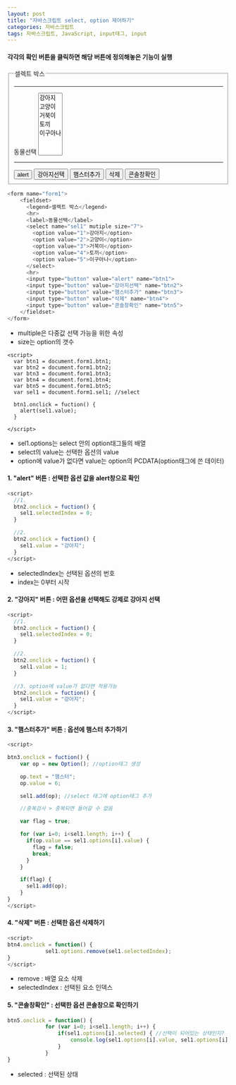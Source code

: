 ```yaml
---
layout: post
title: "자바스크립트 select, option 제어하기"
categories: 자바스크립트
tags: 자바스크립트, JavaScript, input태그, input
---
```



#### 각각의 확인 버튼을 클릭하면 해당 버튼에 정의해놓은 기능이 실행

<form name="form1">
    <fieldset>
      <legend>셀렉트 박스</legend>
      <hr>
      <label>동물선택</label>
      <select name="sel1" mutiple size="7">
        <option value="1">강아지</option>
        <option value="2">고양이</option>
        <option value="3">거북이</option>
        <option value="4">토끼</option>
        <option value="5">이구아나</option>
      </select>
      <hr>
      <input type="button" value="alert" name="btn1">
      <input type="button" value="강아지선택" name="btn2">
      <input type="button" value="햄스터추가" name="btn3">
      <input type="button" value="삭제" name="btn4">
      <input type="button" value="콘솔창확인" name="btn5">
    </fieldset>
</form>

``` javascript
<form name="form1">
    <fieldset>
      <legend>셀렉트 박스</legend>
      <hr>
      <label>동물선택</label>
      <select name="sel1" mutiple size="7">
        <option value="1">강아지</option>
        <option value="2">고양이</option>
        <option value="3">거북이</option>
        <option value="4">토끼</option>
        <option value="5">이구아나</option>
      </select>
      <hr>
      <input type="button" value="alert" name="btn1">
      <input type="button" value="강아지선택" name="btn2">
      <input type="button" value="햄스터추가" name="btn3">
      <input type="button" value="삭제" name="btn4">
      <input type="button" value="콘솔창확인" name="btn5">
    </fieldset>
</form>
```
- multiple은 다중값 선택 가능을 위한 속성
- size는 option의 갯수


```
<script>
  var btn1 = document.form1.btn1;
  var btn2 = document.form1.btn2;
  var btn3 = document.form1.btn3;
  var btn4 = document.form1.btn4;
  var btn5 = document.form1.btn5;
  var sel1 = document.form1.sel1; //select

  btn1.onclick = fuction() {
    alert(sel1.value);
  }

</script>
```

- sel1.options는 select 안의 option태그들의 배열
- select의 value는 선택한 옵션의 value
- option에 value가 없다면 value는 option의 PCDATA(option태그에 쓴 데이터)

#### 1. "alert" 버튼 : 선택한 옵션 값을 alert창으로 확인

```javascript
<script>
  //1.
  btn2.onclick = fuction() {
    sel1.selectedIndex = 0;
  }

  //2.
  btn2.onclick = fuction() {
    sel1.value = "강아지";
  }
</script>
```

- selectedIndex는 선택된 옵션의 번호
- index는 0부터 시작


#### 2. "강아지" 버튼 : 어떤 옵션을 선택해도 강제로 강아지 선택

```javascript
<script>
  //1.
  btn2.onclick = fuction() {
    sel1.selectedIndex = 0;
  }

  //2.
  btn2.onclick = fuction() {
    sel1.value = 1;
  }

  //3. option에 value가 없다면 적용가능
  btn2.onclick = fuction() {
    sel1.value = "강아지";
  }
</script>
```


#### 3. "햄스터추가" 버튼 : 옵션에 햄스터 추가하기

```javascript
<script>

btn3.onclick = fuction() {
    var op = new Option(); //option태그 생성

    op.text = "햄스터";
    op.value = 6;

    sel1.add(op); //select 태그에 option태그 추가

    //중복검사 > 중복되면 들어갈 수 없음

    var flag = true;

    for (var i=0; i<sel1.length; i++) {
      if(op.value == sel1.options[i].value) {
        flag = false;
        break;
      }
    }

    if(flag) {
      sel1.add(op);
    }
}
</script>
```

#### 4. "삭제" 버튼 : 선택한 옵션 삭제하기

```javascript
<script>
btn4.onclick = function() {
            sel1.options.remove(sel1.selectedIndex);
}
</script>
```

- remove : 배열 요소 삭제
- selectedIndex : 선택된 요소 인덱스

#### 5. "콘솔창확인" : 선택한 옵션 콘솔창으로 확인하기

```javascript
btn5.onclick = function() {
            for (var i=0; i<sel1.length; i++) {
                if(sel1.options[i].selected) { //선택이 되어있는 상태인지?
                    console.log(sel1.options[i].value, sel1.options[i].text)
                }
            }
}
```

- selected : 선택된 상태
